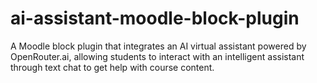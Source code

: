 # ai-assistant-moodle-block-plugin
A Moodle block plugin that integrates an AI virtual assistant powered by OpenRouter.ai, allowing students to interact with an intelligent assistant through text chat to get help with course content.
